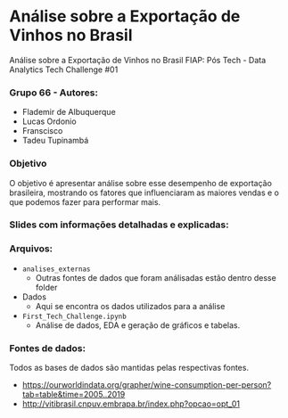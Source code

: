# Análise sobre a Exportação de Vinhos no Brasil

Análise sobre a Exportação de Vinhos no Brasil
FIAP: Pós Tech - Data Analytics Tech Challenge #01

### Grupo 66 - Autores:

- Flademir de Albuquerque
- Lucas Ordonio
- Franscisco
- Tadeu Tupinambá

### Objetivo
O objetivo é apresentar análise sobre esse desempenho de exportação brasileira, mostrando os fatores que influenciaram as maiores vendas e o que podemos fazer para performar mais.

### Slides com informações detalhadas e explicadas:

### Arquivos:

- `analises_externas`
  - Outras fontes de dados que foram análisadas estão dentro desse folder
- Dados
  - Aqui se encontra os dados utilizados para a análise
- `First_Tech_Challenge.ipynb`
  - Análise de dados, EDA e geração de gráficos e tabelas.

### Fontes de dados:
Todos as bases de dados são mantidas pelas respectivas fontes.

- https://ourworldindata.org/grapher/wine-consumption-per-person?tab=table&time=2005..2019
- http://vitibrasil.cnpuv.embrapa.br/index.php?opcao=opt_01
